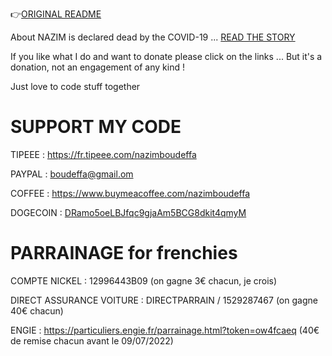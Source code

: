 👉[ORIGINAL README](https://github.com/nazimboudeffa/nazimboudeffa/blob/main/README-more.md)

About NAZIM is declared dead by the COVID-19 ... [READ THE STORY](https://nazimboudeffa.livejournal.com/tag/covid)

If you like what I do and want to donate please click on the links ... But it's a donation, not an engagement of any kind !

Just love to code stuff together

# SUPPORT MY CODE

TIPEEE : https://fr.tipeee.com/nazimboudeffa

PAYPAL : boudeffa@gmail.om

COFFEE : https://www.buymeacoffee.com/nazimboudeffa

DOGECOIN : [DRamo5oeLBJfqc9gjaAm5BCG8dkit4qmyM](https://dogechain.info/address/DRamo5oeLBJfqc9gjaAm5BCG8dkit4qmyM)

# PARRAINAGE for frenchies

COMPTE NICKEL : 12996443B09 (on gagne 3€ chacun, je crois)

DIRECT ASSURANCE VOITURE : DIRECTPARRAIN / 1529287467 (on gagne 40€ chacun)

ENGIE : https://particuliers.engie.fr/parrainage.html?token=ow4fcaeq (40€ de remise chacun avant le 09/07/2022)
